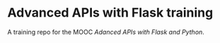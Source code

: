 # Advanced APIs with Flask training

A training repo for the MOOC _Adanced APIs with Flask and Python_.
